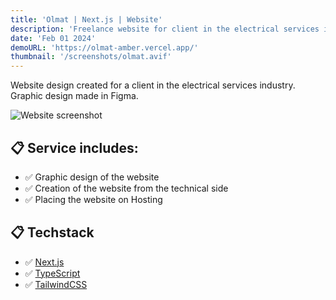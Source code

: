 ```yaml
---
title: 'Olmat | Next.js | Website'
description: 'Freelance website for client in the electrical services industry.'
date: 'Feb 01 2024'
demoURL: 'https://olmat-amber.vercel.app/'
thumbnail: '/screenshots/olmat.avif'
---
```


Website design created for a client in the electrical services industry. Graphic design made in Figma.

![Website screenshot](/screenshots/olmat.avif)

## 📋 Service includes:

- ✅ Graphic design of the website
- ✅ Creation of the website from the technical side
- ✅ Placing the website on Hosting

## 📋 Techstack

- ✅ [Next.js](https://nextjs.org/)
- ✅ [TypeScript](https://www.typescriptlang.org/)
- ✅ [TailwindCSS](https://tailwindcss.com/)
